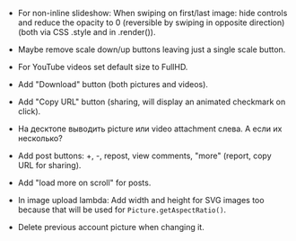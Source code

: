 <!-- * (мб) Прятать кнопки, если мышь не двигается, и нет тачей. -->

* For non-inline slideshow: When swiping on first/last image: hide controls and reduce the opacity to 0 (reversible by swiping in opposite direction) (both via CSS .style and in .render()).

<!-- * Add fullscreen button. -->

* Maybe remove scale down/up buttons leaving just a single scale button.

* For YouTube videos set default size to FullHD.

* Add "Download" button (both pictures and videos).

* Add "Copy URL" button (sharing, will display an animated checkmark on click).

* На десктопе выводить picture или video attachment слева. А если их несколько?

* Add post buttons: +, -, repost, view comments, "more" (report, copy URL for sharing).

* Add "load more on scroll" for posts.

* In image upload lambda: Add width and height for SVG images too because that will be used for `Picture.getAspectRatio()`.

* Delete previous account picture when changing it.

<!-- * Add zoom buttons section in the bottom. -->

<!--
* On next/prev show "preloading" spinner and only after the next/previous image loads do next/prev navigation. Lock while "preloading" (click, pan, keyboard).

* Add moving a picture on mouse down and mouse move (disable next/prev navigation in such case). Only allow moving if picture size exceeds screen size, and not allowing moving outside the picture bounds.

* Add "-" and "+" buttons for scaling (and the "initial scale" button between them) + mouse wheel + alt or shift.

* Sort post attachments in their order of embedding in the post, e.g. pictures. This is better for slideshow. Remove re-sorting in `Post.js` after that.
-->